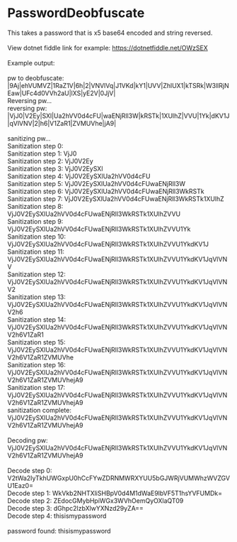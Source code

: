 # PasswordDeobfuscate
This takes a password that is x5 base64 encoded and string reversed.
<br>
<br>
View dotnet fiddle link for example: https://dotnetfiddle.net/OWzSEX
<br>
<br>
Example output:
<br>
<br>
pw to deobfuscate: |9Aj|ehVUMVZ|1RaZ1V|6h|2|VNVlVq|J1VKd|kY1|UVV|ZhlUX1|kTSRk|W3llRjNEaw|UFc4d0VVh2aU|lXS|yE2V|0JjV|
<br>
Reversing pw...
<br>
reversing pw: |VjJ0|V2Ey|SXl|Ua2hVV0d4cFU|waENjRll3W|kRSTk|1XUlhZ|VVU|1Yk|dKV1J|qVlVNV|2|h6|V1ZaR1|ZVMUVhe|jA9|
<br>
<br>
sanitizing pw...
<br>
Sanitization step 0: 
<br>
Sanitization step 1: VjJ0
<br>
Sanitization step 2: VjJ0V2Ey<br>
Sanitization step 3: VjJ0V2EySXl<br>
Sanitization step 4: VjJ0V2EySXlUa2hVV0d4cFU<br>
Sanitization step 5: VjJ0V2EySXlUa2hVV0d4cFUwaENjRll3W<br>
Sanitization step 6: VjJ0V2EySXlUa2hVV0d4cFUwaENjRll3WkRSTk<br>
Sanitization step 7: VjJ0V2EySXlUa2hVV0d4cFUwaENjRll3WkRSTk1XUlhZ<br>
Sanitization step 8: VjJ0V2EySXlUa2hVV0d4cFUwaENjRll3WkRSTk1XUlhZVVU<br>
Sanitization step 9: VjJ0V2EySXlUa2hVV0d4cFUwaENjRll3WkRSTk1XUlhZVVU1Yk<br>
Sanitization step 10: VjJ0V2EySXlUa2hVV0d4cFUwaENjRll3WkRSTk1XUlhZVVU1YkdKV1J<br>
Sanitization step 11: VjJ0V2EySXlUa2hVV0d4cFUwaENjRll3WkRSTk1XUlhZVVU1YkdKV1JqVlVNV<br>
Sanitization step 12: VjJ0V2EySXlUa2hVV0d4cFUwaENjRll3WkRSTk1XUlhZVVU1YkdKV1JqVlVNV2<br>
Sanitization step 13: VjJ0V2EySXlUa2hVV0d4cFUwaENjRll3WkRSTk1XUlhZVVU1YkdKV1JqVlVNV2h6<br>
Sanitization step 14: VjJ0V2EySXlUa2hVV0d4cFUwaENjRll3WkRSTk1XUlhZVVU1YkdKV1JqVlVNV2h6V1ZaR1<br>
Sanitization step 15: VjJ0V2EySXlUa2hVV0d4cFUwaENjRll3WkRSTk1XUlhZVVU1YkdKV1JqVlVNV2h6V1ZaR1ZVMUVhe<br>
Sanitization step 16: VjJ0V2EySXlUa2hVV0d4cFUwaENjRll3WkRSTk1XUlhZVVU1YkdKV1JqVlVNV2h6V1ZaR1ZVMUVhejA9<br>
Sanitization step 17: VjJ0V2EySXlUa2hVV0d4cFUwaENjRll3WkRSTk1XUlhZVVU1YkdKV1JqVlVNV2h6V1ZaR1ZVMUVhejA9<br>
sanitization complete: VjJ0V2EySXlUa2hVV0d4cFUwaENjRll3WkRSTk1XUlhZVVU1YkdKV1JqVlVNV2h6V1ZaR1ZVMUVhejA9<br>
<br>
Decoding pw: VjJ0V2EySXlUa2hVV0d4cFUwaENjRll3WkRSTk1XUlhZVVU1YkdKV1JqVlVNV2h6V1ZaR1ZVMUVhejA9<br>
<br>
Decode step 0: V2tWa2IyTkhUWGxpU0hCcFYwZDRNMWRXYUU5bGJWRjVUMWhzWVZGVU1Eaz0=<br>
Decode step 1: WkVkb2NHTXliSHBpV0d4M1dWaE9lbVF5T1hsYVFUMDk=<br>
Decode step 2: ZEdocGMybHpiWGx3WVhOemQyOXlaQT09<br>
Decode step 3: dGhpc2lzbXlwYXNzd29yZA==<br>
Decode step 4: thisismypassword<br>
<br>
password found: thisismypassword
